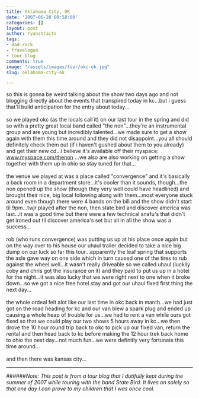 ```yaml
---
title: Oklahoma City, OK
date: '2007-06-28 00:58:00'
categories: []
layout: post
author: ryanstraits
tags:
- dad-rock
- travelogue
- tour-blog
comments: true
image: "/assets/images/tour/okc-ok.jpg"
slug: oklahoma-city-ok

---
```

<!-- break -->

so this is gonna be weird talking about the show two days ago and not blogging directly about the events that transpired today in kc...but i guess that'll build anticipation for the entry about today...<br /><br />so we played okc (as the locals call it) on our last tour in the spring and did so with a pretty great local band called "the non"...they're an instrumental group and are young but incredibly talented...we made sure to get a show again with them this time around and they did not disappoint...you all should definitely check them out (if i haven't gushed about them to you already) and get their new cd...i believe it's available off their myspace: <a href="http://www.myspace.com/thenon">www.myspace.com/thenon</a> ...we also are also working on getting a show together with them up in ohio so stay tuned for that...<br /><br />the venue we played at was a place called "convergence" and it's basically a back room in a department store...it's cooler than it sounds, though...the non opened up the show (though they very well could have headlined) and brought their nice, big local following along with them...most everyone stuck around even though there were 4 bands on the bill and the show didn't start til 9pm...twjr played after the non, then state bird and discover america was last...it was a good time but there were a few technical snafu's that didn't get ironed out til discover america's set but all in all the show was a success...<br /><br />rob (who runs convergence) was putting us up at his place once again but on the way over to his house our uhaul trailer decided to take a nice big dump on our luck so far this tour...apparently the leaf spring that supports the axle gave way on one side which in turn caused one of the tires to rub against the wheel well...it wasn't really driveable so we called uhaul (luckily coby and chris got the insurance on it) and they paid to put us up in a hotel for the night...it was also lucky that we were right next to one when it broke down...so we got a nice free hotel stay and got our uhaul fixed first thing the next day...<br /><br />the whole ordeal felt alot like our last time in okc back in march...we had just got on the road heading for kc and our van blew a spark plug and ended up causing a whole heap of trouble for us...we had to rent a van while ours got fixed so that we could play our two shows 5 hours away in kc...we then drove the 10 hour round trip back to okc to pick up our fixed van, return the rental and then head back to kc before making the 12 hour trek back home to ohio the next day...not much fun...we were definitly very fortunate this time around...<br /><br />and then there was kansas city...

---

######*Note: This post is from a tour blog that I dutifully kept during the summer of 2007 while touring with the band State Bird. It lives on solely so that one day I can prove to my children that I was once cool.*
